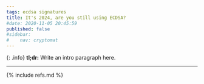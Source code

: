 ```yaml
---
tags: ecdsa signatures
title: It's 2024, are you still using ECDSA?
#date: 2020-11-05 20:45:59
published: false
#sidebar:
#    nav: cryptomat
---
```


{: .info}
**tl;dr:** Write an intro paragraph here.

<!--more-->

<p hidden>$$
\def\Adv{\mathcal{A}}
\def\Badv{\mathcal{B}}
\def\vect#1{\mathbf{#1}}
$$</p>

---

{% include refs.md %}

